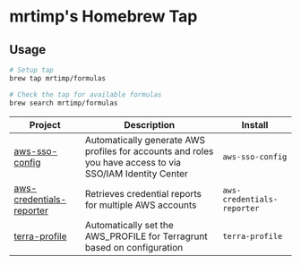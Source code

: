 # mrtimp's Homebrew Tap
 
## Usage

```bash
# Setup tap
brew tap mrtimp/formulas

# Check the tap for available formulas
brew search mrtimp/formulas
```

| Project                                                                        | Description                                                                     | Install                                |
|--------------------------------------------------------------------------------| ------------------------------------------------------------------------------- |----------------------------------------|
| [aws-sso-config](https://github.com/mrtimp/aws-sso-config)                     | Automatically generate AWS profiles for accounts and roles you have access to via SSO/IAM Identity Center | `aws-sso-config`                       |
 | [aws-credentials-reporter](https://github.com/mrtimp/aws-credentials-reporter) | Retrieves credential reports for multiple AWS accounts                                            | `aws-credentials-reporter`             |
 | [terra-profile](https://github.com/mrtimp/terra-profile)  | Automatically set the AWS_PROFILE for Terragrunt based on configuration                                            | `terra-profile`                        |
